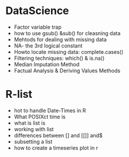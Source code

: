 # DataScience
- Factor variable trap
- how to use gsub() &sub() for cleasning data
- Mehtods for dealing with missing data
- NA- the 3rd logical constant
- Howto locate missing data: complete.cases()
- Filtering techniques: which() & is.na()
- Median Imputation Method
- Factual Analysis & Deriving Values Methods

# R-list
- hot to handle Date-Times in R
- What POSIXct time is
- what is list is
- working with list
- differences between [] and [[]] and$
- subsetting a list
- how to create a timeseries plot in r
